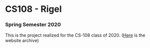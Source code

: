 # CS108 - Rigel
### Spring Semester 2020
This is the project realized for the CS-108 class of 2020. ([Here](https://cs108.epfl.ch/archive/20/) is the website archive)
